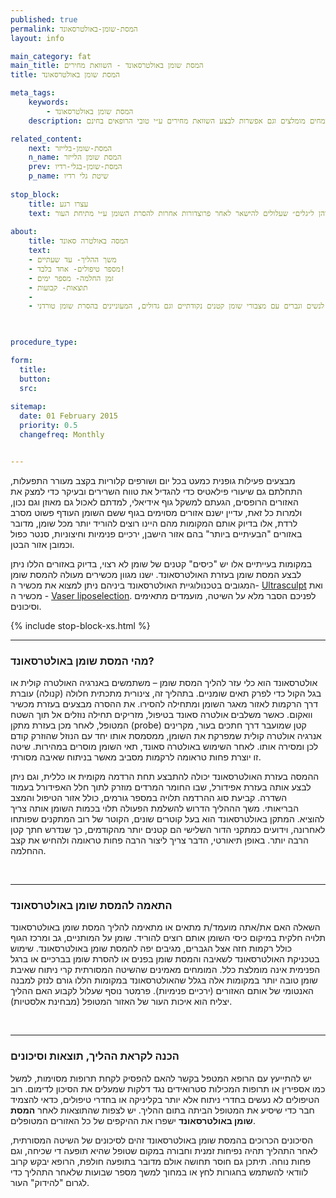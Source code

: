 ```yaml
---
published: true
permalink: המסת-שומן-באולטרסאונד
layout: info

main_category: fat
main_title: המסת שומן באולטרסאונד - השוואת מחירים
title: המסת שומן באולטרסאונד 

meta_tags:
    keywords:
        - המסת שומן באולטרסאונד
    description: המסת שומן באולטרסאונד - כל מה שרציתם לדעת על המסת שומן, שיטות, מכשירים, מחירון טיפולים, מומחים מומלצים וגם אפשרות לבצע השוואת מחירים ע״י טובי הרופאים בחינם

related_content:
    next: המסת-שומן-בלייזר
    n_name: המסת שומן הלייזר
    prev: המסת-שומן-בגלי-רדיו
    p_name: שיטת גלי רדיו
    
stop_block: 
    title: עצרו רגע
    text: סובלים ממצבורי שומן טורדניים ומחפשים דרך יעילה להסירם? פרט להמסת שומן באולטרסאונד מומלץ שתשקלו המסה בשיטת הבודי טייט, מכשיר חדשני שעובד על גלי רדיו ונותן פתרון מושלם הן למצבורי השומן והן ל״גלים״ שעלולים להישאר לאחר פרוצדורות אחרות להסרת השומן ע״י מתיחת העור.    
    
about:
    title: המסה באולטרה סאונד
    text: 
    - משך ההליך- עד שעתיים
    - מספר טיפולים- אחד בלבד!
    - זמן החלמה- מספר ימים
    - תוצאות- קבועות
    - 
    - מתאים לנשים וגברים עם מצבורי שומן קטנים נקודתיים וגם גדולים, המעוניינים בהסרת שומן טורדני

   

procedure_type: 

form:
  title: 
  button: 
  src:
  
sitemap: 
  date: 01 February 2015
  priority: 0.5
  changefreq: Monthly


---
```

מבצעים פעילות גופנית כמעט בכל יום ושורפים קלוריות בקצב מעורר התפעלות, התחלתם גם שיעורי פילאטיס כדי להגדיל את טווח השרירים ובעיקר כדי למצק את האזורים הרופסים, הגעתם למשקל גוף אידיאלי, למדתם לאכול גם מאוזן וגם נכון, ולמרות כל זאת, עדיין ישנם אזורים מסוימים בגוף ששם השומן העודף פשוט מסרב לרדת, אלו בדיוק אותם המקומות מהם היינו רוצים להוריד יותר מכל שומן, מדובר באזורים "הבעיתיים ביותר" בהם אזור הישבן, ירכיים פנימיות וחיצוניות, סנטר כפול וכמובן אזור הבטן. 

במקומות בעייתיים אלו יש "כיסים" קטנים של שומן לא רצוי, בדיוק באזורים הללו ניתן לבצע המסת שומן בעזרת האולטרסאונד. ישנו מגוון מכשירים מעולה להמסת שומן המגובים בטכנולוגיית האולטרסאונד ביניהם ניתן למצוא את מכשיר ה- [Ultrasculpt](/ultrasculpt) ואת מכשיר ה - [Vaser liposelection](/המסת-שומנים-vaser). לפניכם הסבר מלא על השיטה, מועמדים מתאימים וסיכונים.

 {% include stop-block-xs.html %}  

- - - - - -
 
###  מהי המסת שומן באולטרסאונד?

אולטרסאונד הוא כלי עזר להליך המסת שומן – משתמשים באנרגיה האולטרה קולית או בגל הקול כדי לפרק תאים שומניים. בתהליך זה, צינורית מתכתית חלולה (קנולה) עוברת דרך הרקמות לאזור מאגר השומן ומתחילה להסירו. את ההסרה מבצעים בעזרת מכשיר וואקום. כאשר משלבים אולטרה סאונד בטיפול, מזריקים תחילה נוזלים אל תוך השטח המטופל, לאחר מכן בעזרת מתקן (probe) קטן שמועבר דרך חתכים בעור, מקרינים אנרגיה אולטרה קולית שמפרקת את השומן, ממסמסת אותו יחד עם הנוזל שהוזרק קודם לכן ומסירה אותו. לאחר השימוש באולטרה סאונד, תאי השומן מוסרים במהירות. שיטה זו יוצרת פחות טראומה לרקמות מסביב מאשר בניתוח שאיבה מסורתי.

ההמסה בעזרת האולטרסאונד יכולה להתבצע תחת הרדמה מקומית או כללית, וגם ניתן לבצע אותה בעזרת אפידורל, שבו החומר המרדים מוזרק לתוך חלל האפידורל בעמוד השדרה. קביעת סוג ההרדמה תלויה במספר גורמים, כולל אזור הטיפול והמצב הבריאותי. משך הההליך הדרוש להשלמת הפעולה תלוי בכמות השומן אותה צריך להוציא. המתקן באולטרסאונד הוא בעל קוטרים שונים, הקוטר של רוב המתקנים שפותחו לאחרונה, וידועים כמתקני הדור השלישי הם קטנים יותר מהקודמים, כך שנדרש חתך קטן הרבה יותר. באופן תיאורטי, הדבר צריך ליצור הרבה פחות טראומה ולהחיש את קצב ההחלמה.
  
 

- - - - - -

###  התאמה להמסת שומן באולטרסאונד

השאלה האם את/אתה מועמד/ת מתאים או מתאימה להליך המסת שומן באולטרסאונד תלויה חלקית במיקום כיסי השומן אותם רוצים להוריד. שומן על המותניים, גב ומרכז הגוף כולל רקמות חזה אצל הגברים, מגיבים יפה להמסת שומן באולטרסאונד. שימוש בטכניקת האולטרסאונד לשאיבה והמסת שומן בפנים או להסרת שומן בברכיים או ברגל הפנימית אינה מומלצת כלל. המומחים מאמינים שהשיטה המסורתית קרי ניתוח שאיבת שומן טובה יותר במקומות אלה בגלל שהאולטרסאונד במקומות הללו גורם לנזק למבנה האנטומי של אותם האזורים (ירכיים פנימיות). פרמטר נוסף שעלול לקבוע האם ההליך יצליח הוא איכות העור של האזור המטופל (מבחינת אלסטיות).
  
 

- - - - - -

###  הכנה לקראת ההליך, תוצאות וסיכונים

יש להתייעץ עם הרופא המטפל בקשר להאם להפסיק לקחת תרופות מסוימות, למשל כמו אספירין או תרופות המכילות סטרואידים נגד דלקות שמעלים את הסיכון לדימום. רוב הטיפולים לא נעשים בחדרי ניתוח אלא יותר בקליניקה או בחדרי טיפולים, כדאי להצמיד חבר כדי שיסיע את המטופל הביתה בתום ההליך. יש לצפות שהתוצאות לאחר **המסת שומן באולטרסאונד** ישפרו את ההיקפים של כל האזורים המטופלים.


הסיכונים הכרוכים בהמסת שומן באולטרסאונד זהים לסיכונים של השיטה המסורתית, לאחר התהליך תהיה נפיחות זמנית וחבורה במקום שטופל שהיא תופעה די שכיחה, וגם פחות נוחה. תיתכן גם חוסר תחושה אולם מדובר בתופעה חולפת, הרופא יבקש קרוב לוודאי להשתמש בחגורות לחץ או במחוך למשך מספר שבועות שלאחר התהליך כדי לגרום "להידוק" העור.
